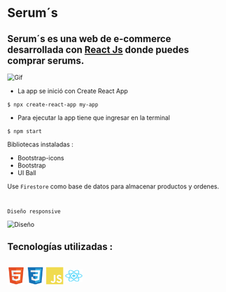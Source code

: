 
# Serum´s

## **Serum´s** es una web de **e-commerce desarrollada** con [React Js](https://es.reactjs.org/) donde puedes comprar serums.

 ![Gif](https://github.com/feruzu/React-Diaz/blob/main/public/img/Serums.gif)

* La app se inició con Create React App

```
$ npx create-react-app my-app
```
* Para ejecutar la app tiene que ingresar en la terminal 
```
$ npm start
```

Bibliotecas instaladas :

* Bootstrap-icons
* Bootstrap
* UI Ball

Use `Firestore` como base de datos para almacenar productos y ordenes.

#

 `Diseño responsive`

 ![Diseño](https://github.com/feruzu/React-Diaz/blob/main/public/img/Dise%C3%B1o.png)
 
## Tecnologías utilizadas :
<div style="display: inline_block"><br>
  <img align="center" alt="Rafa-HTML" height="40" width="40" src="https://raw.githubusercontent.com/devicons/devicon/master/icons/html5/html5-original.svg">
  <img align="center" alt="Rafa-CSS" height="40" width="40" src="https://raw.githubusercontent.com/devicons/devicon/master/icons/css3/css3-original.svg">
  <img align="center" alt="Rafa-Js" height="40" width="40" src="https://raw.githubusercontent.com/devicons/devicon/master/icons/javascript/javascript-plain.svg">   
    <img align="center" alt="Rafa-React" height="30" width="40" src="https://raw.githubusercontent.com/devicons/devicon/master/icons/react/react-original.svg">
</div>



